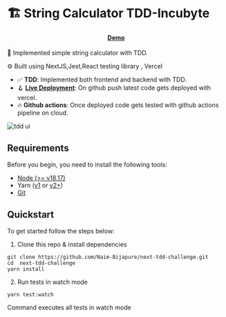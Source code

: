 # 🏗 String Calculator TDD-Incubyte

<h4 align="center">
  <a href="https://next-tdd-challenge.vercel.app/">Demo</a>
</h4>

🧪 Implemented simple string calculator with TDD.

⚙️ Built using NextJS,Jest,React testing library , Vercel

- ✅ **TDD**: Implemented both frontend and backend with TDD.
- 🪝 **[Live Deployment](https://next-tdd-challenge.vercel.app)**: On github push latest code gets deployed with vercel.
- 🔥 **Github actions**: Once deployed code gets tested with github actions pipeline on cloud.


![tdd ui](https://github.com/user-attachments/assets/fca00c6b-16ef-4c1d-96c3-536e02137f7d)


## Requirements

Before you begin, you need to install the following tools:

- [Node (>= v18.17)](https://nodejs.org/en/download/)
- Yarn ([v1](https://classic.yarnpkg.com/en/docs/install/) or [v2+](https://yarnpkg.com/getting-started/install))
- [Git](https://git-scm.com/downloads)

## Quickstart

To get started follow the steps below:

1. Clone this repo & install dependencies

```
git clone https://github.com/Naim-Bijapure/next-tdd-challenge.git
cd  next-tdd-challenge
yarn install
```

2. Run tests in watch mode

```
yarn test:watch
```
Command executes all tests in watch mode





